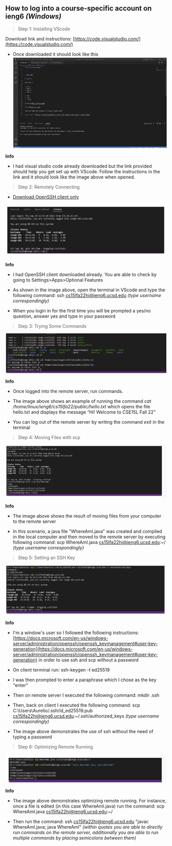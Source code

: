 ## How to log into a course-specific account on ieng6 *(Windows)*

> Step 1: Installing VScode

Download link and instructions: [https://code.visualstudio.com/](https://code.visualstudio.com/)

- Once downloaded it should look like this
![Image](InstallingVScode.png)

**Info**

- I had visual studio code already downloaded but the link provided should help you get set up with VScode. Follow the instructions in the link and it should look like the image above when opened.

> Step 2: Remotely Connecting

- [Download OpenSSH client only](https://docs.microsoft.com/en-us/windows-server/administration/openssh/openssh_install_firstuse)

![Image](RemotelyConnecting.png)

**Info**

- I had OpenSSH client downloaded already. You are able to check by going to Settings>Apps>Optional Features

- As shown in the image above, open the terminal in VScode and type the following command: ssh cs15lfa22hi@ieng6.ucsd.edu *(type username correspondingly)*

- When you login in for the first time you will be prompted a yes/no question, answer yes and type in your password

> Step 3: Trying Some Commands

![Image](TryingSomeCommands.png)

**Info** 

- Once logged into the remote server, run commands.

- The image above shows an example of running the command *cat /home/linux/ieng6/cs15lfa22/public/hello.txt* which opens the file hello.txt and displays the message “Hi! Welcome to CSE15L Fall 22”

- You can log out of the remote server by writing the command *exit* in the terminal

> Step 4: Moving Files with scp

![Image](MovingFileswithscp.png)

**Info** 
- The image above shows the result of moving files from your computer to the remote server

- In this scenario, a java file "WhereAmI.java" was created and compiled in the local computer and then moved to the remote server by executing following command: scp WhereAmI.java cs15lfa22hi@ieng6.ucsd.edu:~/ *(type username correspondingly)*


> Step 5: Setting an SSH Key

![Image](SettinganSSHKey.png)

**Info** 
- I'm a window's user so I followed the following instructions: [https://docs.microsoft.com/en-us/windows-server/administration/openssh/openssh_keymanagement#user-key-generation](https://docs.microsoft.com/en-us/windows-server/administration/openssh/openssh_keymanagement#user-key-generation) in order to use ssh and scp without a password

- On client terminal run: ssh-keygen -t ed25519

- I was then prompted to enter a paraphrase which I chose as the key "enter"

- Then on remote server I executed the following command: mkdir .ssh 

- Then, back on client I executed the following command: scp C:\Users\Aurelio/.ssh/id_ed25519.pub cs15lfa22hi@ieng6.ucsd.edu:~/.ssh/authorized_keys *(type username correspondingly)*

- The image above demonstrates the use of ssh without the need of typing a password

> Step 6: Optimizing Remote Running

![Image](OptimizingRemoteRunning.png)

**Info** 
- The image above demonstrates optimizing remote running. For instance, once a file is edited (in this case WhereAmI.java) run the command: scp WhereAmI.java cs15lfa22hi@ieng6.ucsd.edu:~/ 

- Then run the command: ssh cs15lfa22hi@ieng6.ucsd.edu "javac WhereAmI.java; java WhereAmI" *(within quotes you are able to directly run commands on the remote server, additionally you are able to run multiple commands by placing semicolons between them)*